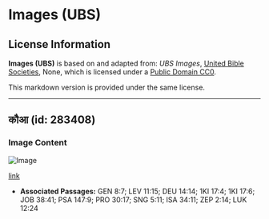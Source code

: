 # Images (UBS)

## License Information

**Images (UBS)** is based on and adapted from: _UBS Images_, [United Bible Societies](https://unitedbiblesocieties.org/), None, which is licensed under a [Public Domain CC0](https://creativecommons.org/public-domain/cc0/).

This markdown version is provided under the same license.



--------------------------------

## कौआ (id: 283408)

### Image Content

![Image](https://cdn.aquifer.bible/aquifer-content/resources/Media/WEB-0164_crow.jpg)

[link](https://cdn.aquifer.bible/aquifer-content/resources/Media/WEB-0164_crow.jpg)

* **Associated Passages:** GEN 8:7; LEV 11:15; DEU 14:14; 1KI 17:4; 1KI 17:6; JOB 38:41; PSA 147:9; PRO 30:17; SNG 5:11; ISA 34:11; ZEP 2:14; LUK 12:24

